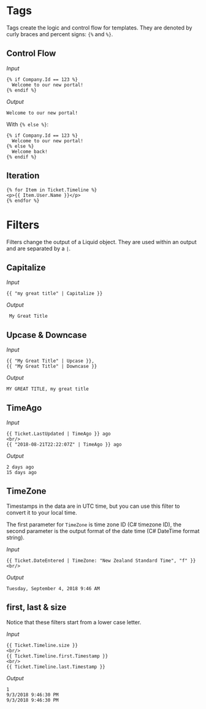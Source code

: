 # Tags
Tags create the logic and control flow for templates. They are denoted by curly braces and percent signs: `{%` and `%}`.

## Control Flow

*Input*
```
{% if Company.Id == 123 %}
  Welcome to our new portal!
{% endif %}
```

*Output*
```
Welcome to our new portal!
```

With `{% else %}`:
```
{% if Company.Id == 123 %}
  Welcome to our new portal!
{% else %}
  Welcome back!
{% endif %}
```

## Iteration

```
{% for Item in Ticket.Timeline %}
<p>{{ Item.User.Name }}</p>
{% endfor %}
```

# Filters
Filters change the output of a Liquid object. They are used within an output and are separated by a `|`.

## Capitalize
*Input*
```
{{ "my great title" | Capitalize }}
```

*Output*
```
 My Great Title 
```

## Upcase & Downcase
*Input*
```
{{ "My Great Title" | Upcase }}, 
{{ "My Great Title" | Downcase }}
```

*Output*
```
MY GREAT TITLE, my great title
```

## TimeAgo
*Input*
```
{{ Ticket.LastUpdated | TimeAgo }} ago
<br/>
{{ "2018-08-21T22:22:07Z" | TimeAgo }} ago
```

*Output*
```
2 days ago 
15 days ago 
```


## TimeZone
Timestamps in the data are in UTC time, but you can use this filter to convert it to your local time.

The first parameter for `TimeZone` is time zone ID (C# timezone ID), the second parameter is the output format of the date time (C# DateTime format string).

*Input*
```
{{ Ticket.DateEntered | TimeZone: "New Zealand Standard Time", "f" }}
<br/>
```

*Output*
```
Tuesday, September 4, 2018 9:46 AM
```

## first, last & size
Notice that these filters start from a lower case letter.

*Input*
```
{{ Ticket.Timeline.size }}
<br/>
{{ Ticket.Timeline.first.Timestamp }}
<br/>
{{ Ticket.Timeline.last.Timestamp }}
```

*Output*
```
1 
9/3/2018 9:46:30 PM 
9/3/2018 9:46:30 PM
```
